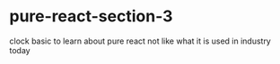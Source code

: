 # pure-react-section-3
clock basic to learn about pure react not like what it is used in industry today
